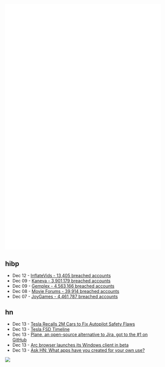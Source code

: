 ![Metrics](https://raw.githubusercontent.com/phixion/phixion/master/metrics.svg)

## hibp

<!--
for https://github.com/phixion/phixion/blob/main/.github/workflows/feeds.yml
-->
<!--START_SECTION:haveibeenpwnd-->
- Dec 12 - [InflateVids - 13,405 breached accounts](https://haveibeenpwned.com/PwnedWebsites#InflateVids)
- Dec 09 - [Kaneva - 3,901,179 breached accounts](https://haveibeenpwned.com/PwnedWebsites#Kaneva)
- Dec 09 - [Gemplex - 4,563,166 breached accounts](https://haveibeenpwned.com/PwnedWebsites#Gemplex)
- Dec 08 - [Movie Forums - 39,914 breached accounts](https://haveibeenpwned.com/PwnedWebsites#MovieForums)
- Dec 07 - [JoyGames - 4,461,787 breached accounts](https://haveibeenpwned.com/PwnedWebsites#JoyGames)
<!--END_SECTION:haveibeenpwnd-->

## hn

<!--
for https://github.com/phixion/phixion/blob/main/.github/workflows/feeds.yml
-->
<!--START_SECTION:hn-->
- Dec 13 - [Tesla Recalls 2M Cars to Fix Autopilot Safety Flaws](https://www.bloomberg.com/news/articles/2023-12-13/tesla-autopilot-recall-2-million-cars-need-software-fix)
- Dec 13 - [Tesla FSD Timeline](https://motherfrunker.ca/fsd/)
- Dec 13 - [Plane, an open-source alternative to Jira, got to the #1 on GitHub](https://plane.so/blog/how-we-got-to-20k-github-stars)
- Dec 13 - [Arc browser launches its Windows client in beta](https://techcrunch.com/2023/12/11/arc-browser-launches-its-windows-client-in-beta/)
- Dec 13 - [Ask HN: What apps have you created for your own use?](https://news.ycombinator.com/item?id=38623695)
<!--END_SECTION:hn-->

<!--
for https://yhype.me
-->
![](https://hit.yhype.me/github/profile?user_id=13013670)
